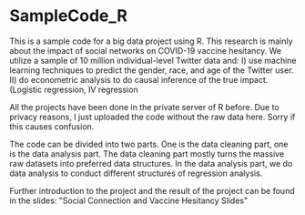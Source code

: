 # SampleCode_R
This is a sample code for a big data project using R.
This research is mainly about the impact of social networks on COVID-19 vaccine hesitancy. We utilize a sample of 10 million individual-level Twitter data and: 
I) use machine learning techniques to predict the gender, race, and age of the Twitter user. 
II) do econometric analysis to do causal inference of the true impact. (Logistic regression, IV regression

All the projects have been done in the private server of R before. Due to privacy reasons, I just uploaded the code without the raw data here. 
Sorry if this causes confusion.

The code can be divided into two parts. One is the data cleaning part, one is the data analysis part.
The data cleaning part mostly turns the massive raw datasets into preferred data structures.
In the data analysis part, we do data analysis to conduct different structures of regression analysis.

Further introduction to the project and the result of the project can be found in the slides: "Social Connection and Vaccine Hesitancy Slides"

